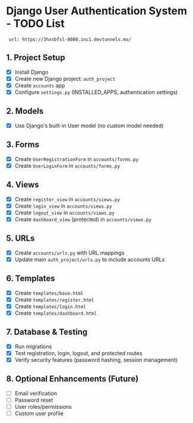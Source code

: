 # Django User Authentication System - TODO List
     url: https://3hxsbfsl-8080.inc1.devtunnels.ms/
## 1. Project Setup
- [x] Install Django
- [x] Create new Django project: `auth_project`
- [x] Create `accounts` app
- [x] Configure `settings.py` (INSTALLED_APPS, authentication settings)

## 2. Models
- [x] Use Django's built-in User model (no custom model needed)

## 3. Forms
- [x] Create `UserRegistrationForm` in `accounts/forms.py`
- [x] Create `UserLoginForm` in `accounts/forms.py`

## 4. Views
- [x] Create `register_view` in `accounts/views.py`
- [x] Create `login_view` in `accounts/views.py`
- [x] Create `logout_view` in `accounts/views.py`
- [x] Create `dashboard_view` (protected) in `accounts/views.py`

## 5. URLs
- [x] Create `accounts/urls.py` with URL mappings
- [x] Update main `auth_project/urls.py` to include accounts URLs

## 6. Templates
- [x] Create `templates/base.html`
- [x] Create `templates/register.html`
- [x] Create `templates/login.html`
- [x] Create `templates/dashboard.html`

## 7. Database & Testing
- [x] Run migrations
- [x] Test registration, login, logout, and protected routes
- [x] Verify security features (password hashing, session management)

## 8. Optional Enhancements (Future)
- [ ] Email verification
- [ ] Password reset
- [ ] User roles/permissions
- [ ] Custom user profile
